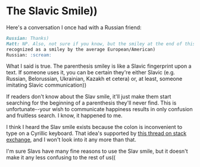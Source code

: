 # The Slavic Smile))

Here's a conversation I once had with a Russian friend:

```markdown
Russian: Thanks)
Matt: NP. Also, not sure if you know, but the smiley at the end of this sentence will not be
recognized as a smiley by the average European/American)
Russian: :scream:
```

What I said is true. The parenthesis smiley is like a Slavic fingerprint upon a text. If someone uses it, you can be
certain they're either Slavic (e.g. Russian, Belorussian, Ukrainian, Kazakh et cetera) or, at least, someone imitating Slavic communication))

If readers don't know about the Slav smile, it'll just make them start searching for the beginning of a parenthesis they'll never find. This is unfortunate--your wish to communicate happiness results in only confusion and fruitless search. I know, it happened to me.

I think I heard the Slav smile exists because the colon is inconvenient to type on a Cyrillic keyboard. That idea's supported by [this thread on stack exchange](https://russian.stackexchange.com/questions/13142/what-do-or-multiple-mean-in-an-internet-conversation), and I won't look into it any more than that.

I'm sure Slavs have many fine reasons to use the Slav smile,  but it doesn't make it any less confusing to the rest of us((
